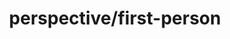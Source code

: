 ---
title: perspective/first-person
layout: gene
planted: 2023-11-05 15:47:41
tended: 2023-11-05 15:47:41
---